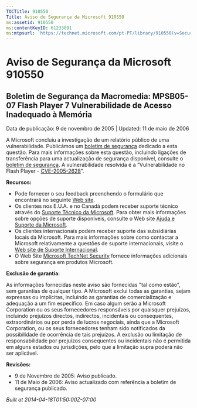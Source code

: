 ```yaml
---
TOCTitle: 910550
Title: Aviso de Segurança da Microsoft 910550
ms:assetid: 910550
ms:contentKeyID: 61233891
ms:mtpsurl: 'https://technet.microsoft.com/pt-PT/library/910550(v=Security.10)'
---
```




Aviso de Segurança da Microsoft 910550
======================================

Boletim de Segurança da Macromedia: MPSB05-07 Flash Player 7 Vulnerabilidade de Acesso Inadequado à Memória
-----------------------------------------------------------------------------------------------------------

Data de publicação: 9 de novembro de 2005 | Updated: 11 de maio de 2006

A Microsoft concluiu a investigação de um relatório público de uma vulnerabilidade. Publicámos um [boletim de segurança](http://go.microsoft.com/fwlink/?linkid=59989) dedicado a esta questão. Para mais informações sobre esta questão, incluindo ligações de transferência para uma actualização de segurança disponível, consulte o [boletim de segurança](http://go.microsoft.com/fwlink/?linkid=59989). A vulnerabilidade resolvida é a “Vulnerabilidade no Flash Player - [CVE-2005-2628](http://www.cve.mitre.org/cgi-bin/cvename.cgi?name=cve-2005-2628)”.

**Recursos:**

-   Pode fornecer o seu feedback preenchendo o formulário que encontrará no seguinte [Web site](https://support.microsoft.com/common/survey.aspx?scid=sw;en;1257&amp;showpage=1&amp;ws=technet&amp;sd=tech).
-   Os clientes nos E.U.A. e no Canadá podem receber suporte técnico através do [Suporte Técnico da Microsoft](http://go.microsoft.com/fwlink/?linkid=21131). Para obter mais informações sobre opções de suporte disponíveis, consulte o Web site [Ajuda e Suporte da Microsoft](http://support.microsoft.com/).
-   Os clientes internacionais podem receber suporte das subsidiárias locais da Microsoft. Para mais informações sobre como contactar a Microsoft relativamente a questões de suporte internacionais, visite o [Web site de Suporte Internacional](http://go.microsoft.com/fwlink/?linkid=21155).
-   O Web Site [Microsoft TechNet Security](http://go.microsoft.com/fwlink/?linkid=21132) fornece informações adicionais sobre segurança em produtos Microsoft.

**Exclusão de garantia:**

As informações fornecidas neste aviso são fornecidas "tal como estão", sem garantias de qualquer tipo. A Microsoft exclui todas as garantias, sejam expressas ou implícitas, incluindo as garantias de comercialização e adequação a um fim específico. Em caso algum serão a Microsoft Corporation ou os seus fornecedores responsáveis por quaisquer prejuízos, incluindo prejuízos directos, indirectos, incidentais ou consequentes, extraordinários ou por perda de lucros negociais, ainda que a Microsoft Corporation, ou os seus fornecedores tenham sido notificados da possibilidade de ocorrência de tais prejuízos. A exclusão ou limitação de responsabilidade por prejuízos consequentes ou incidentais não é permitida em alguns estados ou jurisdições, pelo que a limitação supra poderá não ser aplicável.

**Revisões:**

-   9 de Novembro de 2005: Aviso publicado.
-   11 de Maio de 2006: Aviso actualizado com referência a boletim de segurança publicado.

*Built at 2014-04-18T01:50:00Z-07:00*
